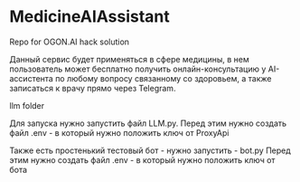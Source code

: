 # MedicineAIAssistant
Repo for OGON.AI hack solution

Данный сервис будет применяться в сфере медицины, в нем пользователь может бесплатно получить онлайн-консультацию у AI-ассистента по любому вопросу связанному со здоровьем, а также записаться к врачу прямо через Telegram.

llm folder

Для запуска нужно запустить файл LLM.py. 
Перед этим нужно создать файл .env - в который нужно положить ключ от ProxyApi

Также есть простенький тестовый бот - нужно запустить - bot.py
Перед этим нужно создать файл .env - в который нужно положить ключ от бота